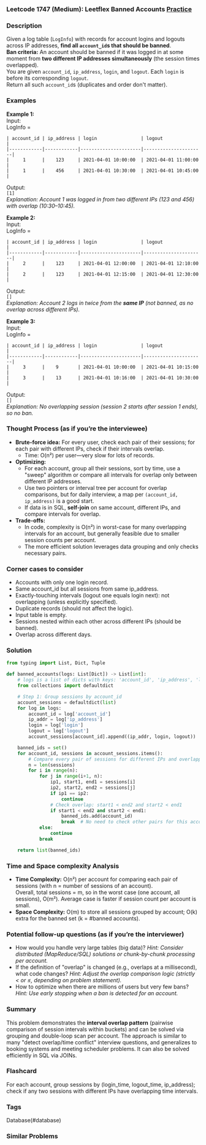 ### Leetcode 1747 (Medium): Leetflex Banned Accounts [Practice](https://leetcode.com/problems/leetflex-banned-accounts)

### Description  
Given a log table (`LogInfo`) with records for account logins and logouts across IP addresses, **find all `account_id`s that should be banned**.  
**Ban criteria:** An account should be banned if it was logged in at some moment from **two different IP addresses simultaneously** (the session times overlapped).   
You are given `account_id`, `ip_address`, `login`, and `logout`. Each `login` is before its corresponding `logout`.  
Return all such `account_id`s (duplicates and order don't matter).  
 
### Examples  

**Example 1:**  
Input:  
LogInfo =  
```
| account_id | ip_address | login                | logout               |
|------------|------------|----------------------|----------------------|
|     1      |    123     | 2021-04-01 10:00:00  | 2021-04-01 11:00:00  |
|     1      |    456     | 2021-04-01 10:30:00  | 2021-04-01 10:45:00  |
```
Output:  
`[1]`  
*Explanation: Account 1 was logged in from two different IPs (123 and 456) with overlap (10:30–10:45).*

**Example 2:**  
Input:  
LogInfo =  
```
| account_id | ip_address | login                | logout               |
|------------|------------|----------------------|----------------------|
|     2      |    123     | 2021-04-01 12:00:00  | 2021-04-01 12:10:00  |
|     2      |    123     | 2021-04-01 12:15:00  | 2021-04-01 12:30:00  |
```
Output:  
`[]`  
*Explanation: Account 2 logs in twice from the **same IP** (not banned, as no overlap across different IPs).*

**Example 3:**  
Input:  
LogInfo =  
```
| account_id | ip_address | login                | logout               |
|------------|------------|----------------------|----------------------|
|     3      |    9       | 2021-04-01 10:00:00  | 2021-04-01 10:15:00  |
|     3      |    13      | 2021-04-01 10:16:00  | 2021-04-01 10:30:00  |
```
Output:  
`[]`  
*Explanation: No overlapping session (session 2 starts after session 1 ends), so no ban.*

### Thought Process (as if you’re the interviewee)  
- **Brute-force idea:** For every user, check each pair of their sessions; for each pair with different IPs, check if their intervals overlap.
    - Time: O(n²) per user—very slow for lots of records.
- **Optimizing:**  
    - For each account, group all their sessions, sort by time, use a "sweep" algorithm or compare all intervals for overlap only between different IP addresses.
    - Use two pointers or interval tree per account for overlap comparisons, but for daily interview, a map per `(account_id, ip_address)` is a good start.
    - If data is in SQL, **self-join** on same account, different IPs, and compare intervals for overlap.
- **Trade-offs:**  
    - In code, complexity is O(n²) in worst-case for many overlapping intervals for an account, but generally feasible due to smaller session counts per account.
    - The more efficient solution leverages data grouping and only checks necessary pairs.

### Corner cases to consider  
- Accounts with only one login record.
- Same account_id but all sessions from same ip_address.
- Exactly-touching intervals (logout one equals login next): not overlapping (unless explicitly specified).
- Duplicate records (should not affect the logic).
- Input table is empty.
- Sessions nested within each other across different IPs (should be banned).
- Overlap across different days.

### Solution

```python
from typing import List, Dict, Tuple

def banned_accounts(logs: List[Dict]) -> List[int]:
    # logs is a list of dicts with keys: 'account_id', 'ip_address', 'login', 'logout'
    from collections import defaultdict

    # Step 1: Group sessions by account_id
    account_sessions = defaultdict(list)
    for log in logs:
        account_id = log['account_id']
        ip_addr = log['ip_address']
        login = log['login']
        logout = log['logout']
        account_sessions[account_id].append((ip_addr, login, logout))

    banned_ids = set()
    for account_id, sessions in account_sessions.items():
        # Compare every pair of sessions for different IPs and overlapping times
        n = len(sessions)
        for i in range(n):
            for j in range(i+1, n):
                ip1, start1, end1 = sessions[i]
                ip2, start2, end2 = sessions[j]
                if ip1 == ip2:
                    continue
                # Check overlap: start1 < end2 and start2 < end1
                if start1 < end2 and start2 < end1:
                    banned_ids.add(account_id)
                    break  # No need to check other pairs for this account
            else:
                continue
            break

    return list(banned_ids)
```

### Time and Space complexity Analysis  

- **Time Complexity:** O(n²) per account for comparing each pair of sessions (with n = number of sessions of an account).  
  Overall, total sessions = m, so in the worst case (one account, all sessions), O(m²). Average case is faster if session count per account is small.
- **Space Complexity:** O(m) to store all sessions grouped by account; O(k) extra for the banned set (k = #banned accounts).

### Potential follow-up questions (as if you’re the interviewer)  

- How would you handle very large tables (big data)?
  *Hint: Consider distributed (MapReduce/SQL) solutions or chunk-by-chunk processing per account.*
- If the definition of "overlap" is changed (e.g., overlaps at a millisecond), what code changes?
  *Hint: Adjust the overlap comparison logic (strictly < or ≤, depending on problem statement).*
- How to optimize when there are millions of users but very few bans?
  *Hint: Use early stopping when a ban is detected for an account.*

### Summary
This problem demonstrates the **interval overlap pattern** (pairwise comparison of session intervals within buckets) and can be solved via grouping and double-loop scan per account. The approach is similar to many "detect overlap/time conflict" interview questions, and generalizes to booking systems and meeting scheduler problems. It can also be solved efficiently in SQL via JOINs.


### Flashcard
For each account, group sessions by (login_time, logout_time, ip_address); check if any two sessions with different IPs have overlapping time intervals.

### Tags
Database(#database)

### Similar Problems
